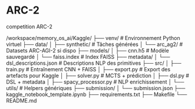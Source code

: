 # ARC-2
competition ARC-2 


/workspace/memory_os_ai/Kaggle/
├── venv/                       # Environnement Python virtuel
├── data/
│   ├── synthetic/              # Tâches générées
│   └── arc_ag2/                # Datasets ARC-AGI-2 si dispo
├── models/
│   ├── cnn.h5                  # Modèle sauvegardé
│   └── faiss.index            # Index FAISS
├── metadata/
│   └── dsl_descriptions.json  # Descriptions NLP des primitives
├── src/
│   ├── train.py               # Entraînement CNN + FAISS
│   ├── export.py              # Export des artefacts pour Kaggle
│   ├── solver.py              # MCTS + prédiction
│   ├── dsl.py                 # DSL + metadata
│   ├── spacy_processor.py     # NLP enrichissement
│   └── utils/                 # Helpers génériques
├── submission/
│   └── submission.json
├── kaggle_notebook_template.ipynb
├── requirements.txt
├── Makefile
└── README.md
